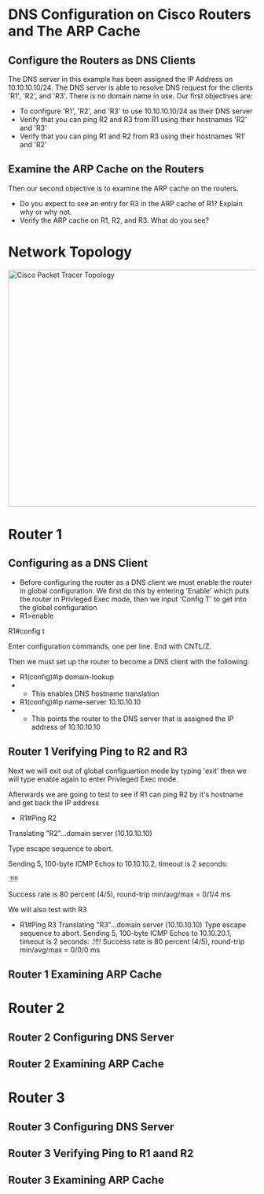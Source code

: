 # DNS Configuration on Cisco Routers and The ARP Cache

## Configure the Routers as DNS Clients
The DNS server in this example has been assigned the IP Address on 10.10.10.10/24. The DNS server is able to resolve DNS request for the clients 'R1', 'R2', and 'R3'. There is no domain name in use.
Our first objectives are:
- To configure 'R1', 'R2', and 'R3' to use 10.10.10.10/24 as their DNS server
-  Verify that you can ping R2 and R3 from R1 using their hostnames 'R2' and 'R3'
-  Verify that you can ping R1 and R2 from R3 using their hostnames 'R1' and 'R2'

## Examine the ARP Cache on the Routers
Then our second objective is to examine the ARP cache on the routers.
- Do you expect to see an entry for R3 in the ARP cache of R1? Explain why or why not.
- Verify the ARP cache on R1, R2, and R3. What do you see?

# Network Topology
<img width="760" height="482" alt="Cisco Packet Tracer Topology" src="https://github.com/user-attachments/assets/b67f581b-8bb0-44e3-be14-41b61827f611" />


# Router 1
## Configuring as a DNS Client
- Before configuring the router as a DNS client we must enable the router in global configuration. We first do this by entering 'Enable' which puts the router in Privleged Exec mode, then we input 'Config T' to get into the global configuration
- R1>enable

R1#config t

Enter configuration commands, one per line.  End with CNTL/Z.

Then we must set up the router to become a DNS client with the following: 
- R1(config)#ip domain-lookup
- - This enables DNS hostname translation
- R1(config)#ip name-server 10.10.10.10
-  - This points the router to the DNS server that is assigned the IP address of 10.10.10.10

## Router 1 Verifying Ping to R2 and R3
Next we will exit out of global configuartion mode by typing 'exit' then we will type enable again to enter Privleged Exec mode.

Afterwards we are going to test to see if R1 can ping R2 by it's hostname and get back the IP address
- R1#Ping R2
  
Translating "R2"...domain server (10.10.10.10)

Type escape sequence to abort.

Sending 5, 100-byte ICMP Echos to 10.10.10.2, timeout is 2 seconds:

.!!!!

Success rate is 80 percent (4/5), round-trip min/avg/max = 0/1/4 ms

We will also test with R3
- R1#Ping R3
  Translating "R3"...domain server (10.10.10.10)
  Type escape sequence to abort.
  Sending 5, 100-byte ICMP Echos to 10.10.20.1, timeout is 2 seconds:
  .!!!!
  Success rate is 80 percent (4/5), round-trip min/avg/max = 0/0/0 ms

## Router 1 Examining ARP Cache

# Router 2
## Router 2 Configuring DNS Server

## Router 2 Examining ARP Cache

# Router 3 
## Router 3 Configuring DNS Server

## Router 3 Verifying Ping to R1 aand R2

## Router 3 Examining ARP Cache

